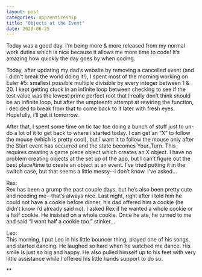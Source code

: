 ```yaml
---
layout: post 
categories: apprenticeship
title: "Objects at the Event"
date: 2020-06-25
---
```


Today was a good day.  I’m being more & more released from my normal work duties which is nice because it allows me more time to code!  It’s amazing how quickly the day goes by when coding.

Today, after updating my dad’s website by removing a cancelled event (and i didn’t break the world doing it!), I spent most of the morning working on Euler #5: smallest possible multiple divisible by every integer between 1 & 20.  I kept getting stuck in an infinite loop between checking to see if the test value was the lowest prime perfect root that I really don’t think should be an infinite loop, but after the umpteenth attempt at rewiring the function, i decided to break from that to come back to it later with fresh eyes.  Hopefully, i’ll get it tomorrow.

After that, I spent some time on tic tac toe doing a bunch of stuff just to un-do a lot of it to get back to where i started today.  I can get an “X” to follow the mouse (which is pretty cool), but i want it to follow the mouse only after the Start event has occurred and the state becomes Your_Turn.   This requires creating a game piece object which creates an X object.  I have no problem creating objects at the set up of the app, but I can’t figure out the best place/time to create an object at an event.  I’ve tried putting it in the switch case, but that seems a little messy--i don’t know.  I’ve asked…



Rex:  
Rex has been a grump the past couple days, but he’s also been pretty cute and needing me--that’s always nice.  Last night, right after i told him he could not have a cookie before dinner, his dad offered him a cookie (he didn’t know i’d already said no).  I asked Rex if he wanted a whole cookie or a half cookie.  He insisted on a whole cookie.  Once he ate, he turned to me and said “I want half a cookie too.”  stinker…

Leo:  
This morning, I put Leo in his little bouncer thing, played one of his songs, and started dancing.  He laughed so hard when he watched me dance.  His smile is just so big and happy.  He also pulled himself up to his feet with very little assistance while I offered his little hands support to do so. 

**


